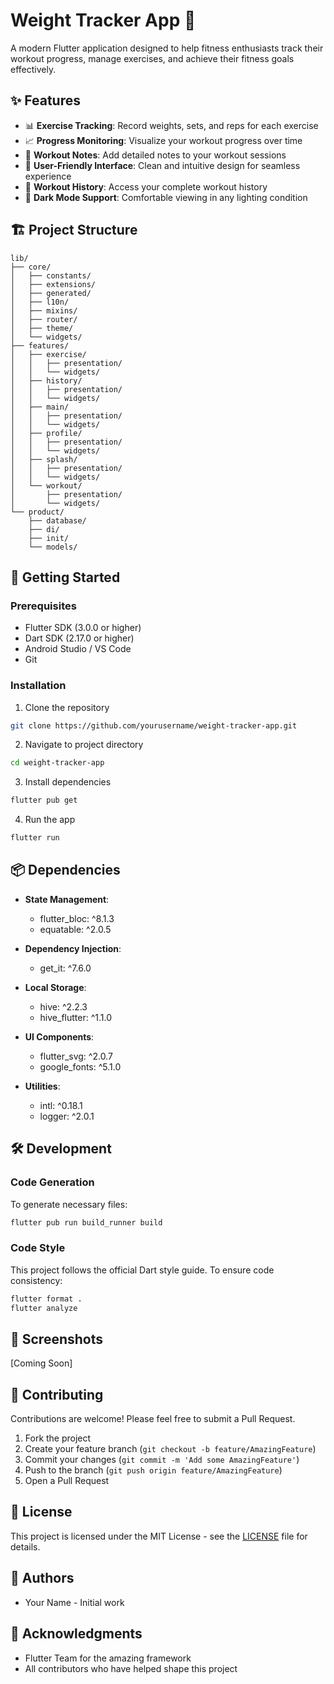 # Weight Tracker App 💪

A modern Flutter application designed to help fitness enthusiasts track their workout progress, manage exercises, and achieve their fitness goals effectively.

## ✨ Features

- 📊 **Exercise Tracking**: Record weights, sets, and reps for each exercise
- 📈 **Progress Monitoring**: Visualize your workout progress over time
- 📝 **Workout Notes**: Add detailed notes to your workout sessions
- 📱 **User-Friendly Interface**: Clean and intuitive design for seamless experience
- 🔄 **Workout History**: Access your complete workout history
- 🌙 **Dark Mode Support**: Comfortable viewing in any lighting condition

## 🏗️ Project Structure

```
lib/
├── core/
│   ├── constants/
│   ├── extensions/
│   ├── generated/
│   ├── l10n/
│   ├── mixins/
│   ├── router/
│   ├── theme/
│   └── widgets/
├── features/
│   ├── exercise/
│   │   ├── presentation/
│   │   └── widgets/
│   ├── history/
│   │   ├── presentation/
│   │   └── widgets/
│   ├── main/
│   │   ├── presentation/
│   │   └── widgets/
│   ├── profile/
│   │   ├── presentation/
│   │   └── widgets/
│   ├── splash/
│   │   ├── presentation/
│   │   └── widgets/
│   └── workout/
│       ├── presentation/
│       └── widgets/
└── product/
    ├── database/
    ├── di/
    ├── init/
    └── models/
```

## 🚀 Getting Started

### Prerequisites

- Flutter SDK (3.0.0 or higher)
- Dart SDK (2.17.0 or higher)
- Android Studio / VS Code
- Git

### Installation

1. Clone the repository
```bash
git clone https://github.com/yourusername/weight-tracker-app.git
```

2. Navigate to project directory
```bash
cd weight-tracker-app
```

3. Install dependencies
```bash
flutter pub get
```

4. Run the app
```bash
flutter run
```

## 📦 Dependencies

- **State Management**: 
  - flutter_bloc: ^8.1.3
  - equatable: ^2.0.5

- **Dependency Injection**:
  - get_it: ^7.6.0

- **Local Storage**:
  - hive: ^2.2.3
  - hive_flutter: ^1.1.0

- **UI Components**:
  - flutter_svg: ^2.0.7
  - google_fonts: ^5.1.0

- **Utilities**:
  - intl: ^0.18.1
  - logger: ^2.0.1

## 🛠️ Development

### Code Generation

To generate necessary files:
```bash
flutter pub run build_runner build
```

### Code Style

This project follows the official Dart style guide. To ensure code consistency:

```bash
flutter format .
flutter analyze
```

## 📱 Screenshots

[Coming Soon]

## 🤝 Contributing

Contributions are welcome! Please feel free to submit a Pull Request.

1. Fork the project
2. Create your feature branch (`git checkout -b feature/AmazingFeature`)
3. Commit your changes (`git commit -m 'Add some AmazingFeature'`)
4. Push to the branch (`git push origin feature/AmazingFeature`)
5. Open a Pull Request

## 📄 License

This project is licensed under the MIT License - see the [LICENSE](LICENSE) file for details.

## 👥 Authors

- Your Name - Initial work

## 🙏 Acknowledgments

- Flutter Team for the amazing framework
- All contributors who have helped shape this project 